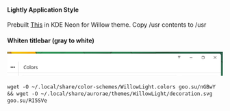 #### Lightly Application Style
Prebuilt [This](https://github.com/Luwx/Lightly) in KDE Neon for Willow theme. Copy /usr contents to /usr

#### Whiten titlebar (gray to white)
![](https://github.com/dsys1100/stuff/blob/main/Linux/KDE_Willow/Screenshot.png)
```
wget -O ~/.local/share/color-schemes/WillowLight.colors goo.su/nGBwY && wget -O ~/.local/share/aurorae/themes/WillowLight/decoration.svg goo.su/RI5SVe
```
